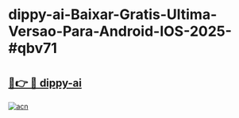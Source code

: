 # dippy-ai-Baixar-Gratis-Ultima-Versao-Para-Android-IOS-2025-#qbv71

# <h2><a href="https://ainizakaria.my?title=dippy-ai&ref=24M">🔗👉 🔴 dippy-ai</a></h2>

[![acn](https://github.com/user-attachments/assets/0f9c940e-d8b0-45ae-aac7-cd30a18b3e1c)](https://ainizakaria.my?title=dippy-ai&ref=24M)

